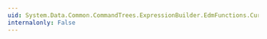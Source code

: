 ```yaml
---
uid: System.Data.Common.CommandTrees.ExpressionBuilder.EdmFunctions.CurrentDateTimeOffset
internalonly: False
---
```

